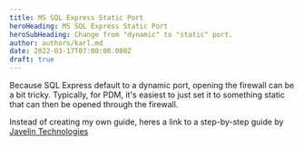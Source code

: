 ```yaml
---
title: MS SQL Express Static Port
heroHeading: MS SQL Express Static Port
heroSubHeading: Change from "dynamic" to "static" port.
author: authors/karl.md
date: 2022-03-17T07:00:00.000Z
draft: true
---
```


Because SQL Express default to a dynamic port, opening the firewall can be a bit tricky. Typically, for PDM, it's easiest to just set it to something static that can then be opened through the firewall.

Instead of creating my own guide, heres a link to a step-by-step guide by [Javelin Technologies](https://javelin-tech.com "Javelin Technologies")
